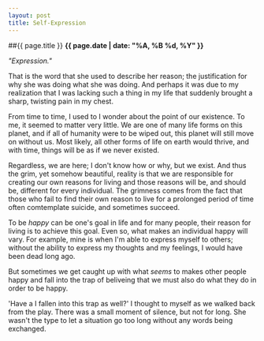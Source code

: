 ```yaml
---
layout: post
title: Self-Expression
---
```

##{{ page.title }}
**{{ page.date | date: "%A, %B %d, %Y" }}**

*"Expression."*

That is the word that she used to describe her reason; the
justification for why she was doing what she was doing. And perhaps it was
due to my realization that I was lacking such a thing in my life that suddenly
brought a sharp, twisting pain in my chest.

From time to time, I used to I wonder about the point of our existence.
To me, it seemed to matter very little. We are one of many life forms
on this planet, and if all of humanity were to be wiped out, this planet
will still move on without us. Most likely,
all other forms of life on earth would thrive, and with time,
things will be as if we never existed.

Regardless, we are here; I don't know how or why, but we exist. And thus the grim, yet somehow beautiful, reality
is that we are responsible for creating our own reasons for
living and those reasons will be, and should be, different for every individual.
The grimness comes from the fact that those who fail to find their own reason to live
for a prolonged period of time often comtemplate suicide, and sometimes
succeed.

To be *happy* can be one's goal in life and for many people, their reason for living is to
achieve this goal. Even so, what makes an individual happy will
vary. For example, mine is when I'm able to express myself to others; without the
ability to express my thoughts and my feelings, I would have been dead long ago.

But sometimes we get caught up with what *seems* to makes other people happy
and fall into the trap of beliveing that we must also do what they do in
order to be happy.

'Have a I fallen into this trap as well?' I thought to myself as we
walked back from the play. There was a small moment of silence,
but not for long. She wasn't the type to let a situation go too long
without any words being exchanged.
